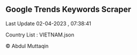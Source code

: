 

## Google Trends Keywords Scraper 
 
Last Update 02-04-2023 , 07:38:41

Country List :
VIETNAM.json



© Abdul Muttaqin 
